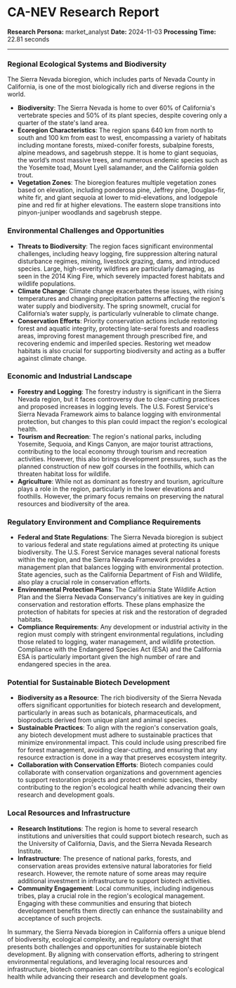 # CA-NEV Research Report

**Research Persona:** market_analyst
**Date:** 2024-11-03
**Processing Time:** 22.81 seconds

---

### Regional Ecological Systems and Biodiversity

The Sierra Nevada bioregion, which includes parts of Nevada County in California, is one of the most biologically rich and diverse regions in the world.

- **Biodiversity**: The Sierra Nevada is home to over 60% of California's vertebrate species and 50% of its plant species, despite covering only a quarter of the state's land area.
- **Ecoregion Characteristics**: The region spans 640 km from north to south and 100 km from east to west, encompassing a variety of habitats including montane forests, mixed-conifer forests, subalpine forests, alpine meadows, and sagebrush steppe. It is home to giant sequoias, the world’s most massive trees, and numerous endemic species such as the Yosemite toad, Mount Lyell salamander, and the California golden trout.
- **Vegetation Zones**: The bioregion features multiple vegetation zones based on elevation, including ponderosa pine, Jeffrey pine, Douglas-fir, white fir, and giant sequoia at lower to mid-elevations, and lodgepole pine and red fir at higher elevations. The eastern slope transitions into pinyon-juniper woodlands and sagebrush steppe.

### Environmental Challenges and Opportunities

- **Threats to Biodiversity**: The region faces significant environmental challenges, including heavy logging, fire suppression altering natural disturbance regimes, mining, livestock grazing, dams, and introduced species. Large, high-severity wildfires are particularly damaging, as seen in the 2014 King Fire, which severely impacted forest habitats and wildlife populations.
- **Climate Change**: Climate change exacerbates these issues, with rising temperatures and changing precipitation patterns affecting the region's water supply and biodiversity. The spring snowmelt, crucial for California’s water supply, is particularly vulnerable to climate change.
- **Conservation Efforts**: Priority conservation actions include restoring forest and aquatic integrity, protecting late-seral forests and roadless areas, improving forest management through prescribed fire, and recovering endemic and imperiled species. Restoring wet meadow habitats is also crucial for supporting biodiversity and acting as a buffer against climate change.

### Economic and Industrial Landscape

- **Forestry and Logging**: The forestry industry is significant in the Sierra Nevada region, but it faces controversy due to clear-cutting practices and proposed increases in logging levels. The U.S. Forest Service's Sierra Nevada Framework aims to balance logging with environmental protection, but changes to this plan could impact the region's ecological health.
- **Tourism and Recreation**: The region's national parks, including Yosemite, Sequoia, and Kings Canyon, are major tourist attractions, contributing to the local economy through tourism and recreation activities. However, this also brings development pressures, such as the planned construction of new golf courses in the foothills, which can threaten habitat loss for wildlife.
- **Agriculture**: While not as dominant as forestry and tourism, agriculture plays a role in the region, particularly in the lower elevations and foothills. However, the primary focus remains on preserving the natural resources and biodiversity of the area.

### Regulatory Environment and Compliance Requirements

- **Federal and State Regulations**: The Sierra Nevada bioregion is subject to various federal and state regulations aimed at protecting its unique biodiversity. The U.S. Forest Service manages several national forests within the region, and the Sierra Nevada Framework provides a management plan that balances logging with environmental protection. State agencies, such as the California Department of Fish and Wildlife, also play a crucial role in conservation efforts.
- **Environmental Protection Plans**: The California State Wildlife Action Plan and the Sierra Nevada Conservancy's initiatives are key in guiding conservation and restoration efforts. These plans emphasize the protection of habitats for species at risk and the restoration of degraded habitats.
- **Compliance Requirements**: Any development or industrial activity in the region must comply with stringent environmental regulations, including those related to logging, water management, and wildlife protection. Compliance with the Endangered Species Act (ESA) and the California ESA is particularly important given the high number of rare and endangered species in the area.

### Potential for Sustainable Biotech Development

- **Biodiversity as a Resource**: The rich biodiversity of the Sierra Nevada offers significant opportunities for biotech research and development, particularly in areas such as botanicals, pharmaceuticals, and bioproducts derived from unique plant and animal species.
- **Sustainable Practices**: To align with the region's conservation goals, any biotech development must adhere to sustainable practices that minimize environmental impact. This could include using prescribed fire for forest management, avoiding clear-cutting, and ensuring that any resource extraction is done in a way that preserves ecosystem integrity.
- **Collaboration with Conservation Efforts**: Biotech companies could collaborate with conservation organizations and government agencies to support restoration projects and protect endemic species, thereby contributing to the region's ecological health while advancing their own research and development goals.

### Local Resources and Infrastructure

- **Research Institutions**: The region is home to several research institutions and universities that could support biotech research, such as the University of California, Davis, and the Sierra Nevada Research Institute.
- **Infrastructure**: The presence of national parks, forests, and conservation areas provides extensive natural laboratories for field research. However, the remote nature of some areas may require additional investment in infrastructure to support biotech activities.
- **Community Engagement**: Local communities, including indigenous tribes, play a crucial role in the region's ecological management. Engaging with these communities and ensuring that biotech development benefits them directly can enhance the sustainability and acceptance of such projects.

In summary, the Sierra Nevada bioregion in California offers a unique blend of biodiversity, ecological complexity, and regulatory oversight that presents both challenges and opportunities for sustainable biotech development. By aligning with conservation efforts, adhering to stringent environmental regulations, and leveraging local resources and infrastructure, biotech companies can contribute to the region's ecological health while advancing their research and development goals.